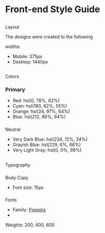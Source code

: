 # Front-end Style Guide

## 


Layout

The designs were created to the following
 

widths:

- Mobile: 375px
- Desktop: 1440px

## 
Colors

### Primary

- Red: hsl(0, 78%, 62%)
- Cyan: hsl(180, 62%, 55%)
- Orange: hsl(34, 97%, 64%)
- Blue: hsl(212, 86%, 64%)

###
 Neutral

- Very Dark Blue: hsl(234, 12%, 34%)
- Grayish Blue: hsl(229, 6%, 66%)
- Very Light Gray: hsl(0, 0%, 98%)

## 
Typography

### 
Body Copy

- Font size: 15px

### 
Fonts

- Family: [Poppins](https://fonts.google.com/specimen/Poppins)
-
 Weights: 200, 400, 600
